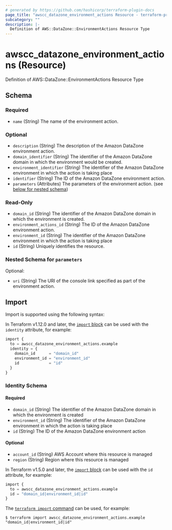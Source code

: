 ```yaml
---
# generated by https://github.com/hashicorp/terraform-plugin-docs
page_title: "awscc_datazone_environment_actions Resource - terraform-provider-awscc"
subcategory: ""
description: |-
  Definition of AWS::DataZone::EnvironmentActions Resource Type
---
```


# awscc_datazone_environment_actions (Resource)

Definition of AWS::DataZone::EnvironmentActions Resource Type



<!-- schema generated by tfplugindocs -->
## Schema

### Required

- `name` (String) The name of the environment action.

### Optional

- `description` (String) The description of the Amazon DataZone environment action.
- `domain_identifier` (String) The identifier of the Amazon DataZone domain in which the environment would be created.
- `environment_identifier` (String) The identifier of the Amazon DataZone environment in which the action is taking place
- `identifier` (String) The ID of the Amazon DataZone environment action.
- `parameters` (Attributes) The parameters of the environment action. (see [below for nested schema](#nestedatt--parameters))

### Read-Only

- `domain_id` (String) The identifier of the Amazon DataZone domain in which the environment is created.
- `environment_actions_id` (String) The ID of the Amazon DataZone environment action.
- `environment_id` (String) The identifier of the Amazon DataZone environment in which the action is taking place
- `id` (String) Uniquely identifies the resource.

<a id="nestedatt--parameters"></a>
### Nested Schema for `parameters`

Optional:

- `uri` (String) The URI of the console link specified as part of the environment action.

## Import

Import is supported using the following syntax:

In Terraform v1.12.0 and later, the [`import` block](https://developer.hashicorp.com/terraform/language/import) can be used with the `identity` attribute, for example:

```terraform
import {
  to = awscc_datazone_environment_actions.example
  identity = {
    domain_id      = "domain_id"
    environment_id = "environment_id"
    id             = "id"
  }
}
```

<!-- schema generated by tfplugindocs -->
### Identity Schema

#### Required

- `domain_id` (String) The identifier of the Amazon DataZone domain in which the environment is created
- `environment_id` (String) The identifier of the Amazon DataZone environment in which the action is taking place
- `id` (String) The ID of the Amazon DataZone environment action

#### Optional

- `account_id` (String) AWS Account where this resource is managed
- `region` (String) Region where this resource is managed

In Terraform v1.5.0 and later, the [`import` block](https://developer.hashicorp.com/terraform/language/import) can be used with the `id` attribute, for example:

```terraform
import {
  to = awscc_datazone_environment_actions.example
  id = "domain_id|environment_id|id"
}
```

The [`terraform import` command](https://developer.hashicorp.com/terraform/cli/commands/import) can be used, for example:

```shell
$ terraform import awscc_datazone_environment_actions.example "domain_id|environment_id|id"
```
